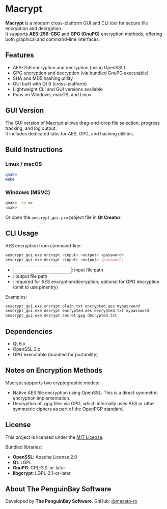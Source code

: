 # Macrypt

**Macrypt** is a modern cross-platform GUI and CLI tool for secure file encryption and decryption.  
It supports **AES-256-CBC** and **GPG (GnuPG)** encryption methods, offering both graphical and command-line interfaces.

## Features

- AES-256 encryption and decryption (using OpenSSL)  
- GPG encryption and decryption (via bundled GnuPG executable)  
- SHA and MD5 hashing utility  
- GUI built with Qt 6 (cross-platform)  
- Lightweight CLI and GUI versions available  
- Runs on Windows, macOS, and Linux

## GUI Version

The GUI version of Macrypt allows drag-and-drop file selection, progress tracking, and log output.  
It includes dedicated tabs for AES, GPG, and hashing utilities.

## Build Instructions

### Linux / macOS

```bash
qmake
make
```

### Windows (MSVC)

```cmd
qmake -tp vc
nmake
```

Or open the `aescrypt_gui.pro` project file in **Qt Creator**.

## CLI Usage

AES encryption from command-line:

```bash
aescrypt_gui.exe encrypt <input> <output> <password>
aescrypt_gui.exe decrypt <input> <output> [password]
```

- <input>: input file path
- <output>: output file path
- <password>: required for AES encryption/decryption; optional for GPG decryption (omit to use pinentry)

Examples:

```bash
aescrypt_gui.exe encrypt plain.txt encrypted.aes mypassword
aescrypt_gui.exe decrypt encrypted.aes decrypted.txt mypassword
aescrypt_gui.exe decrypt secret.gpg decrypted.txt
```

## Dependencies

- Qt 6.x
- OpenSSL 3.x
- GPG executable (bundled for portability)


## Notes on Encryption Methods

Macrypt supports two cryptographic modes:

- Native AES file encryption using OpenSSL. This is a direct symmetric encryption implementation.
- Decryption of .gpg files via GPG, which internally uses AES or other symmetric ciphers as part of the OpenPGP standard.

## License

This project is licensed under the [MIT License](LICENSE).

Bundled libraries:

- **OpenSSL**: Apache License 2.0
- **Qt**: LGPL
- **GnuPG**: GPL-3.0-or-later
- **libgcrypt**: LGPL-2.1-or-later

## About The PenguinBay Software

Developed by **The PenguinBay Software**.
GitHub: [@masato-ro](https://github.com/masato-ro)